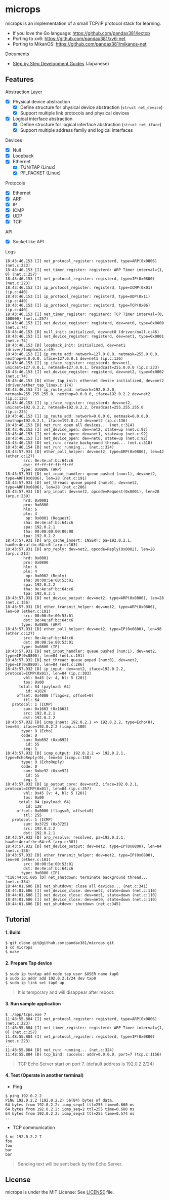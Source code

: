 microps
=======

microps is an implementation of a small TCP/IP protocol stack for learning.

+ If you love the Go language: https://github.com/pandax381/lectcp
+ Porting to xv6: https://github.com/pandax381/xv6-net
+ Porting to MikanOS: https://github.com/pandax381/mikanos-net

Documents

+ [Step by Step Development Guides](https://drive.google.com/drive/folders/1k2vymbC3vUk5CTJbay4LLEdZ9HemIpZe) (Japanese) 

## Features

Abstraction Layer

- [x] Physical device abstraction
  - [x] Define structure for physical device abstraction (`struct net_device`)
  - [x] Support multiple link protocols and physical devices
- [x] Logical interface abstraction
  - [x] Define structure for logical interface abstraction (`struct net_iface`)
  - [x] Support multiple address family and logical interfaces

Devices

- [x] Null
- [x] Loopback
- [x] Ethernet
  - [x] TUN/TAP (Linux)
  - [x] PF_PACKET (Linux)

Protocols

- [x] Ethernet
- [x] ARP
- [x] IP
- [x] ICMP
- [x] UDP
- [x] TCP

API

- [x] Socket like API

Logs

```
18:43:46.153 [I] net_protocol_register: registerd, type=ARP(0x0806) (net.c:223)
18:43:46.153 [I] net_timer_register: registerd: ARP Timer interval={1, 0} (net.c:257)
18:43:46.153 [I] net_protocol_register: registerd, type=IP(0x0800) (net.c:223)
18:43:46.153 [I] ip_protocol_register: registerd, type=ICMP(0x01) (ip.c:440)
18:43:46.153 [I] ip_protocol_register: registerd, type=UDP(0x11) (ip.c:440)
18:43:46.153 [I] ip_protocol_register: registerd, type=TCP(0x06) (ip.c:440)
18:43:46.153 [I] net_timer_register: registerd: TCP Timer interval={0, 100000} (net.c:257)
18:43:46.153 [I] net_device_register: registerd, dev=net0, type=0x0000 (net.c:74)
18:43:46.153 [D] null_init: initialized, dev=net0 (driver/null.c:46)
18:43:46.153 [I] net_device_register: registerd, dev=net1, type=0x0001 (net.c:74)
18:43:46.153 [D] loopback_init: initialized, dev=net1 (driver/loopback.c:49)
18:43:46.153 [I] ip_route_add: network=127.0.0.0, netmask=255.0.0.0, nexthop=0.0.0.0, iface=127.0.0.1 dev=net1 (ip.c:136)
18:43:46.153 [I] ip_iface_register: registerd: dev=net1, unicast=127.0.0.1, netmask=127.0.0.1, broadcast=255.0.0.0 (ip.c:233)
18:43:46.153 [I] net_device_register: registerd, dev=net2, type=0x0002 (net.c:74)
18:43:46.153 [D] ether_tap_init: ethernet device initialized, dev=net2 (driver/ether_tap_linux.c:174)
18:43:46.153 [I] ip_route_add: network=192.0.2.0, netmask=255.255.255.0, nexthop=0.0.0.0, iface=192.0.2.2 dev=net2 (ip.c:136)
18:43:46.153 [I] ip_iface_register: registerd: dev=net2, unicast=192.0.2.2, netmask=192.0.2.2, broadcast=255.255.255.0 (ip.c:233)
18:43:46.153 [I] ip_route_add: network=0.0.0.0, netmask=0.0.0.0, nexthop=192.0.2.1, iface=192.0.2.2 dev=net2 (ip.c:136)
18:43:46.153 [D] net_run: open all devices... (net.c:314)
18:43:46.153 [I] net_device_open: dev=net2, state=up (net.c:92)
18:43:46.153 [I] net_device_open: dev=net1, state=up (net.c:92)
18:43:46.153 [I] net_device_open: dev=net0, state=up (net.c:92)
18:43:46.153 [D] net_run: create background thread... (net.c:318)
18:43:46.154 [D] net_run: running... (net.c:324)
18:43:57.931 [D] ether_poll_helper: dev=net2, type=ARP(0x0806), len=42 (ether.c:127)
        src: 0e:4e:af:bc:64:c6
        dst: ff:ff:ff:ff:ff:ff
       type: 0x0806 (ARP)
18:43:57.931 [D] net_input_handler: queue pushed (num:1), dev=net2, type=ARP(0x0806), len=28 (net.c:191)
18:43:57.931 [D] net_thread: queue poped (num:0), dev=net2, type=ARP(0x0806), len=28 (net.c:286)
18:43:57.931 [D] arp_input: dev=net2, opcode=Request(0x0001), len=28 (arp.c:239)
        hrd: 0x0001
        pro: 0x0800
        hln: 6
        pln: 4
         op: 0x0001 (Request)
        sha: 0e:4e:af:bc:64:c6
        spa: 192.0.2.1
        tha: 00:00:00:00:00:00
        tpa: 192.0.2.2
18:43:57.931 [D] arp_cache_insert: INSERT: pa=192.0.2.1, ha=0e:4e:af:bc:64:c6 (arp.c:163)
18:43:57.931 [D] arp_reply: dev=net2, opcode=Reply(0x0002), len=28 (arp.c:213)
        hrd: 0x0001
        pro: 0x0800
        hln: 6
        pln: 4
         op: 0x0002 (Reply)
        sha: 00:00:5e:00:53:01
        spa: 192.0.2.2
        tha: 0e:4e:af:bc:64:c6
        tpa: 192.0.2.1
18:43:57.931 [D] net_device_output: dev=net2, type=ARP(0x0806), len=28 (net.c:156)
18:43:57.931 [D] ether_transmit_helper: dev=net2, type=ARP(0x0806), len=60 (ether.c:101)
        src: 00:00:5e:00:53:01
        dst: 0e:4e:af:bc:64:c6
       type: 0x0806 (ARP)
18:43:57.931 [D] ether_poll_helper: dev=net2, type=IP(0x0800), len=98 (ether.c:127)
        src: 0e:4e:af:bc:64:c6
        dst: 00:00:5e:00:53:01
       type: 0x0800 (IP)
18:43:57.931 [D] net_input_handler: queue pushed (num:1), dev=net2, type=IP(0x0800), len=84 (net.c:191)
18:43:57.932 [D] net_thread: queue poped (num:0), dev=net2, type=IP(0x0800), len=84 (net.c:286)
18:43:57.932 [D] ip_input: dev=net2, iface=192.0.2.2, protocol=ICMP(0x01), len=84 (ip.c:303)
        vhl: 0x45 [v: 4, hl: 5 (20)]
        tos: 0x00
      total: 84 (payload: 64)
         id: 41026
     offset: 0x4000 [flags=2, offset=0]
        ttl: 64
   protocol: 1 (ICMP)
        sum: 0x1663 (0x1663)
        src: 192.0.2.1
        dst: 192.0.2.2
18:43:57.932 [D] icmp_input: 192.0.2.1 => 192.0.2.2, type=Echo(8), len=64, iface=192.0.2.2 (icmp.c:100)
       type: 8 (Echo)
       code: 0
        sum: 0xb692 (0xb692)
         id: 55
        seq: 1
18:43:57.932 [D] icmp_output: 192.0.2.2 => 192.0.2.1, type=EchoReply(0), len=64 (icmp.c:138)
       type: 0 (EchoReply)
       code: 0
        sum: 0xbe92 (0xbe92)
         id: 55
        seq: 1
18:43:57.932 [D] ip_output_core: dev=net2, iface=192.0.2.1, protocol=ICMP(0x01), len=84 (ip.c:357)
        vhl: 0x45 [v: 4, hl: 5 (20)]
        tos: 0x00
      total: 84 (payload: 64)
         id: 128
     offset: 0x0000 [flags=0, offset=0]
        ttl: 255
   protocol: 1 (ICMP)
        sum: 0x3725 (0x3725)
        src: 192.0.2.2
        dst: 192.0.2.1
18:43:57.932 [D] arp_resolve: resolved, pa=192.0.2.1, ha=0e:4e:af:bc:64:c6 (arp.c:301)
18:43:57.932 [D] net_device_output: dev=net2, type=IP(0x0800), len=84 (net.c:156)
18:43:57.932 [D] ether_transmit_helper: dev=net2, type=IP(0x0800), len=98 (ether.c:101)
        src: 00:00:5e:00:53:01
        dst: 0e:4e:af:bc:64:c6
       type: 0x0800 (IP)
^C18:44:01.605 [D] net_shutdown: terminate background thread... (net.c:334)
18:44:01.606 [D] net_shutdown: close all devices... (net.c:341)
18:44:01.606 [I] net_device_close: dev=net2, state=down (net.c:110)
18:44:01.606 [I] net_device_close: dev=net1, state=down (net.c:110)
18:44:01.606 [I] net_device_close: dev=net0, state=down (net.c:110)
18:44:01.606 [D] net_shutdown: shutdown (net.c:345)
```

## Tutorial

#### 1. Build

```
$ git clone git@github.com:pandax381/microps.git
$ cd microps
$ make
```

#### 2. Prepare Tap device

```
$ sudo ip tuntap add mode tap user $USER name tap0
$ sudo ip addr add 192.0.2.1/24 dev tap0
$ sudo ip link set tap0 up
```

> It is temporary and will disappear after reboot.

#### 3. Run sample application

```
$ ./app/tcps.exe 7
11:48:55.884 [I] net_protocol_register: registerd, type=ARP(0x0806) (net.c:223)
11:48:55.884 [I] net_timer_register: registerd: ARP Timer interval={1, 0} (net.c:257)
11:48:55.884 [I] net_protocol_register: registerd, type=IP(0x0800) (net.c:223)
...
11:48:55.884 [D] net_run: running... (net.c:324)
11:48:55.884 [D] tcp_bind: success: addr=0.0.0.0, port=7 (tcp.c:1156)
```

> TCP Echo Server start on port 7. (default address is 192.0.2.2/24)

#### 4. Test (Operate in another terminal)

+ Ping

```
$ ping 192.0.2.2
PING 192.0.2.2 (192.0.2.2) 56(84) bytes of data.
64 bytes from 192.0.2.2: icmp_seq=1 ttl=255 time=0.660 ms
64 bytes from 192.0.2.2: icmp_seq=2 ttl=255 time=0.688 ms
64 bytes from 192.0.2.2: icmp_seq=3 ttl=255 time=0.574 ms
...
```

+ TCP communication
```
$ nc 192.0.2.2 7
foo
foo
bar
bar
```

> Sending text will be sent back by the Echo Server.

## License

microps is under the MIT License: See [LICENSE](./LICENSE) file.
